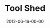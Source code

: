 ---
layout: message
category: message
series: "The Backyard Gospel"
title: "Tool Shed"
date: 2012-06-16-00-00
message_id: 733
---